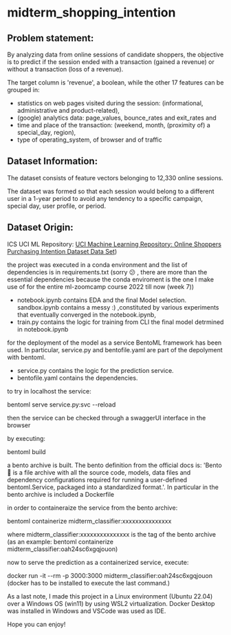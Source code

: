 # midterm_shopping_intention

## **Problem statement:**

By analyzing data from online sessions of candidate shoppers, the objective is to predict if the session ended with a transaction (gained a revenue) or without a transaction (loss of a revenue).

The target column is 'revenue', a boolean, while the other 17 features can be grouped in:

* statistics on web pages visited during the session: (informational, administrative and product-related),
* (google) analytics data: page_values, bounce_rates and exit_rates and
* time and place of the transaction: (weekend, month, (proximity of) a special_day, region),
* type of operating_system, of browser and of traffic

## **Dataset Information:**

The dataset consists of feature vectors belonging to 12,330 online sessions.

The dataset was formed so that each session would belong to a different user in a 1-year period to avoid any tendency to a specific campaign, special day, user profile, or period.

## **Dataset Origin:**

ICS UCI ML Repository: [UCI Machine Learning Repository: Online Shoppers Purchasing Intention Dataset Data Set](https://archive.ics.uci.edu/ml/datasets/Online+Shoppers+Purchasing+Intention+Dataset))

the project was executed in a conda environment and the list of dependencies is in requirements.txt  (sorry 😕 , there are more than the essential dependencies because the conda enviroment is the one I make use of for the entire ml-zoomcamp course 2022 till now (week 7))

* notebook.ipynb contains EDA and the final Model selection.
  sandbox.ipynb contains a messy :) ,constituted by various experiments that eventually converged in the notebook.ipynb,
* train.py contains the logic for training from CLI the final model detrmined in notebook.ipynb

for the deployment of the model as a service BentoML framework has been used. In particular, service.py and bentofile.yaml are part of the depolyment with bentoml.

* service.py contains the logic for the prediction service.
* bentofile.yaml contains the dependencies.

to try in localhost the service:

bentoml serve service.py:svc --reload

then the service can be checked through a swaggerUI interface in the browser

by executing:

bentoml build

a bento archive is built. The bento definition from the official docs is: 'Bento 🍱 is a file archive with all the source code, models, data files and dependency configurations required for running a user-defined bentoml.Service, packaged into a standardized format.'. In particular in the bento archive is included a Dockerfile

in order to containeraize the service from the bento archive:

bentoml containerize midterm_classifier:xxxxxxxxxxxxxxx

where midterm_classifier:xxxxxxxxxxxxxxx is the tag of the bento archive (as an example: bentoml containerize midterm_classifier:oah24sc6xgqjouon)

now to serve the prediction as a containerized service, execute:

docker run -it --rm -p 3000:3000 midterm_classifier:oah24sc6xgqjouon
(docker has to be installed to execute the last command.)

As a last note, I made this project in a Linux environment (Ubuntu 22.04) over a Windows OS (win11) by using WSL2 virtualization. Docker Desktop was installed in Windows and VSCode was used as IDE.

Hope you can enjoy!
